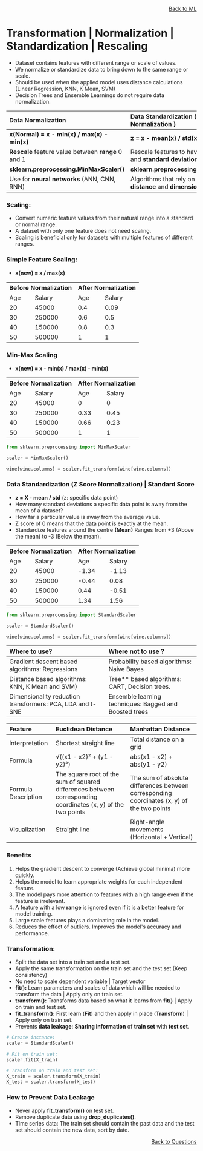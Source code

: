 <p align='right'><a align="right" href="https://github.com/KIRANKUMAR7296/Library/blob/main/Machine%20Learning/Machine%20Learning%20Models.md">Back to ML</a></p>

# Transformation | Normalization | Standardization | Rescaling

- Dataset contains features with different range or scale of values. 
- We normalize or standardize data to bring down to the same range or scale.
- Should be used when the applied model uses distance calculations (Linear Regression, KNN, K Mean, SVM)
- Decision Trees and Ensemble Learnings do not require data normalization.

Data Normalization | Data Standardization ( Z Score Normalization )
:--- | :---
**x(Normal) =  x - min(x) / max(x) - min(x)** | **z = x - mean(x) / std(x)**
**Rescale** feature value between **range** 0 and 1 | Rescale features to have the **mean** = 0 and **standard deviation** = 1
**sklearn.preprocessing.MinMaxScaler()** | **sklearn.preprocessing.StandardScaler()**
Use for **neural networks** (ANN, CNN, RNN) | Algorithms that rely on **gradient descent**, **distance** and **dimensions**

### **Scaling:**
- Convert numeric feature values from their natural range into a standard or normal range.
- A dataset with only one feature does not need scaling.
- Scaling is beneficial only for datasets with multiple features of different ranges.

### **Simple Feature Scaling:**
- **x(new) = x / max(x)**
<p>
<table>
  <tr><th colspan=2>Before Normalization</th><th colspan=2>After Normalization</th></tr>
  <tr><td>Age</td><td>Salary</td><td>Age</td><td>Salary</td></tr>
  <tr><td>20</td><td>45000</td><td>0.4</td><td>0.09</td></tr>
  <tr><td>30</td><td>250000</td><td>0.6</td><td>0.5</td></tr>
  <tr><td>40</td><td>150000</td><td>0.8</td><td>0.3</td></tr>
  <tr><td>50</td><td>500000</td><td>1</td><td>1</td></tr>
</table>

### **Min-Max Scaling**
- **x(new) = x - min(x) / max(x) - min(x)**

<table>
  <tr><th colspan=2>Before Normalization</th><th colspan=2>After Normalization</th></tr>
  <tr><td>Age</td><td>Salary</td><td>Age</td><td>Salary</td></tr>
  <tr><td>20</td><td>45000</td><td>0</td><td>0</td></tr>
  <tr><td>30</td><td>250000</td><td>0.33</td><td>0.45</td></tr>
  <tr><td>40</td><td>150000</td><td>0.66</td><td>0.23</td></tr>
  <tr><td>50</td><td>500000</td><td>1</td><td>1</td></tr>
</table>

```python
from sklearn.preprocessing import MinMaxScaler

scaler = MinMaxScaler()

wine[wine.columns] = scaler.fit_transform(wine[wine.columns])
```

### Data Standardization (Z Score Normalization) | Standard Score
- **z = X - mean / std** (z: specific data point)
- How many standard deviations a specific data point is away from the mean of a dataset?
- How far a particular value is away from the average value.
- Z score of 0 means that the data point is exactly at the mean.
- Standardize features around the centre **(Mean)** Ranges from +3 (Above the mean) to -3 (Below the mean).

<table>
  <tr><th colspan=2>Before Normalization</th><th colspan=2>After Normalization</th></tr>
  <tr><td>Age</td><td>Salary</td><td>Age</td><td>Salary</td></tr>
  <tr><td>20</td><td>45000</td><td>-1.34</td><td>-1.13</td></tr>
  <tr><td>30</td><td>250000</td><td>-0.44</td><td>0.08</td></tr>
  <tr><td>40</td><td>150000</td><td>0.44</td><td>-0.51</td></tr>
  <tr><td>50</td><td>500000</td><td>1.34</td><td>1.56</td></tr>
</table>

```python
from sklearn.preprocessing import StandardScaler

scaler = StandardScaler()

wine[wine.columns] = scaler.fit_transform(wine[wine.columns])
```

Where to **use**? | Where **not** to **use** ?
:--- | :---
Gradient descent based algorithms: Regressions | Probability based algorithms: Naive Bayes
Distance based algorithms: KNN, K Mean and SVM) | Tree** based algorithms: CART, Decision trees.  
Dimensionality reduction transformers: PCA, LDA and t-SNE | Ensemble learning techniques: Bagged and Boosted trees

Feature |	Euclidean Distance | Manhattan Distance
:--- | :--- | :---
Interpretation | Shortest straight line |	Total distance on a grid
Formula |	√((x1 - x2)² + (y1 - y2)²) |	abs(x1 - x2) + abs(y1 - y2)
Formula Description | The square root of the sum of squared differences between corresponding coordinates (x, y) of the two points | The sum of absolute differences between corresponding coordinates (x, y) of the two points
Visualization | Straight line	| Right-angle movements (Horizontal + Vertical)

### Benefits 
1. Helps the gradient descent to converge (Achieve global minima) more quickly.
2. Helps the model to learn appropriate weights for each independent feature.
3. The model pays more attention to features with a high range even if the feature is irrelevant.
4. A feature with a low **range** is ignored even if it is a better feature for model training.
5. Large scale features plays a dominating role in the model.  
6. Reduces the effect of outliers. Improves the model's accuracy and performance.

### **Transformation:**
- Split the data set into a train set and a test set.
- Apply the same transformation on the train set and the test set (Keep consistency)
- No need to scale dependent variable | Target vector
- **fit():** Learn parameters and scales of data which will be needed to transform the data | Apply only on train set.
- **transform():** Transforms data based on what it learns from **fit()** | Apply on train and test set.
- **fit_transform():** First learn (**Fit**) and then apply in place (**Transform**) | Apply only on train set.
- Prevents **data leakage**: **Sharing information** of **train set** with **test set**.

```python
# Create instance:
scaler = StandardScaler()

# Fit on train set:
scaler.fit(X_train)

# Transform on train and test set:
X_train = scaler.transform(X_train)
X_test = scaler.transform(X_test)
```

### How to Prevent Data Leakage 
- Never apply **fit_transform()** on test set.
- Remove duplicate data using **drop_duplicates()**.
- Time series data: The train set should contain the past data and the test set should contain the new data, sort by date.

<p align='right'><a align="right" href="https://github.com/KIRANKUMAR7296/Library/blob/main/Interview.md">Back to Questions</a></p>
